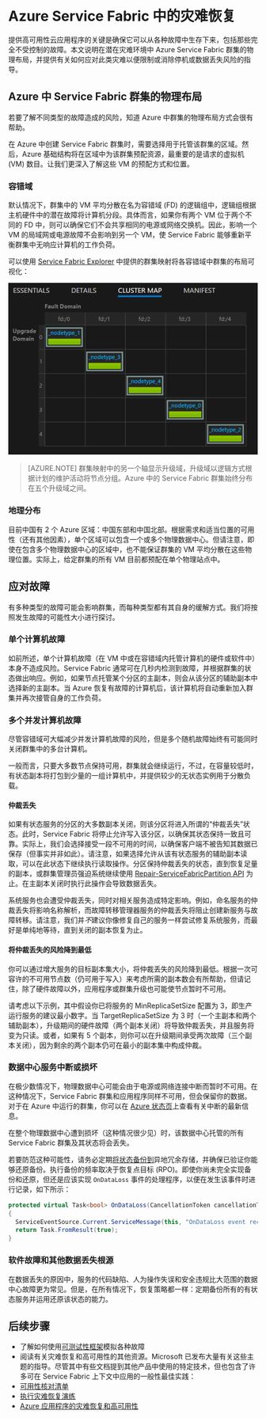 <properties
   pageTitle="Azure Service Fabric 灾难恢复 | Azure"
   description="Azure Service Fabric 提供所需的功能用于应对各种灾难。本文介绍可能发生的灾难类型，以及如何应对这些灾难。"
   services="service-fabric"
   documentationCenter=".net"
   authors="seanmck"
   manager="timlt"
   editor=""/>

<tags
   ms.service="service-fabric"
   ms.date="05/25/2016"
   wacn.date="07/04/2016"/>

# Azure Service Fabric 中的灾难恢复

提供高可用性云应用程序的关键是确保它可以从各种故障中生存下来，包括那些完全不受控制的故障。本文说明在潜在灾难环境中 Azure Service Fabric 群集的物理布局，并提供有关如何应对此类灾难以便限制或消除停机或数据丢失风险的指导。

## Azure 中 Service Fabric 群集的物理布局

若要了解不同类型的故障造成的风险，知道 Azure 中群集的物理布局方式会很有帮助。

在 Azure 中创建 Service Fabric 群集时，需要选择用于托管该群集的区域。然后，Azure 基础结构将在区域中为该群集预配资源，最重要的是请求的虚拟机 (VM) 数目。让我们更深入了解这些 VM 的预配方式和位置。

### 容错域

默认情况下，群集中的 VM 平均分散在名为容错域 (FD) 的逻辑组中，逻辑组根据主机硬件中的潜在故障将计算机分段。具体而言，如果你有两个 VM 位于两个不同的 FD 中，则可以确保它们不会共享相同的电源或网络交换机。因此，影响一个 VM 的局域网或电源故障不会影响到另一个 VM，使 Service Fabric 能够重新平衡群集中无响应计算机的工作负荷。

可以使用 [Service Fabric Explorer](/documentation/articles/service-fabric-visualizing-your-cluster) 中提供的群集映射将各容错域中群集的布局可视化：

![Service Fabric Explorer 中分散在容错域之间的节点][sfx-cluster-map]

>[AZURE.NOTE] 群集映射中的另一个轴显示升级域，升级域以逻辑方式根据计划的维护活动将节点分组。Azure 中的 Service Fabric 群集始终分布在五个升级域之间。

### 地理分布

目前中国有 2 个 Azure 区域：中国东部和中国北部。根据需求和适当位置的可用性（还有其他因素），单个区域可以包含一个或多个物理数据中心。但请注意，即使在包含多个物理数据中心的区域中，也不能保证群集的 VM 平均分散在这些物理位置。实际上，给定群集的所有 VM 目前都预配在单个物理站点中。

## 应对故障

有多种类型的故障可能会影响群集，而每种类型都有其自身的缓解方式。我们将按照发生故障的可能性大小进行探讨。

### 单个计算机故障

如前所述，单个计算机故障（在 VM 中或在容错域内托管计算机的硬件或软件中）本身不造成风险。Service Fabric 通常可在几秒内检测到故障，并根据群集的状态做出响应。例如，如果节点托管某个分区的主副本，则会从该分区的辅助副本中选择新的主副本。当 Azure 恢复有故障的计算机后，该计算机将自动重新加入群集并再次接管自身的工作负荷。

### 多个并发计算机故障

尽管容错域可大幅减少并发计算机故障的风险，但是多个随机故障始终有可能同时关闭群集中的多台计算机。

一般而言，只要大多数节点保持可用，群集就会继续运行，不过，在容量较低时，有状态副本将打包到少量的一组计算机中，并提供较少的无状态实例用于分散负载。

#### 仲裁丢失

如果有状态服务的分区的大多数副本关闭，则该分区将进入所谓的“仲裁丢失”状态。此时，Service Fabric 将停止允许写入该分区，以确保其状态保持一致且可靠。实际上，我们会选择接受一段不可用的时间，以确保客户端不被告知其数据已保存（但事实并非如此）。请注意，如果选择允许从该有状态服务的辅助副本读取，可以在此状态下继续执行读取操作。分区保持仲裁丢失的状态，直到恢复足量的副本，或群集管理员强迫系统继续使用 [Repair-ServiceFabricPartition API][repair-partition-ps] 为止。在主副本关闭时执行此操作会导致数据丢失。

系统服务也会遭受仲裁丢失，同时对相关服务造成特定影响。例如，命名服务的仲裁丢失将影响名称解析，而故障转移管理器服务的仲裁丢失将阻止创建新服务与故障转移。请注意，我们并*不*建议你像修复自己的服务一样尝试修复系统服务，而最好是单纯地等待，直到关闭的副本恢复为止。

#### 将仲裁丢失的风险降到最低

你可以通过增大服务的目标副本集大小，将仲裁丢失的风险降到最低。根据一次可容许的不可用节点数（仍可用于写入）来考虑所需的副本数会有所帮助，但请记住，除了硬件故障以外，应用程序或群集升级也可能使节点暂时不可用。

请考虑以下示例，其中假设你已将服务的 MinReplicaSetSize 配置为 3，即生产运行服务的建议最小数字。当 TargetReplicaSetSize 为 3 时（一个主副本和两个辅助副本），升级期间的硬件故障（两个副本关闭）将导致仲裁丢失，并且服务将变为只读。或者，如果有 5 个副本，则你可以在升级期间承受两次故障（三个副本关闭），因为剩余的两个副本仍可在最小的副本集中构成仲裁。

### 数据中心服务中断或损坏

在极少数情况下，物理数据中心可能会由于电源或网络连接中断而暂时不可用。在这种情况下，Service Fabric 群集和应用程序同样不可用，但会保留你的数据。对于在 Azure 中运行的群集，你可以在 [Azure 状态页][azure-status-dashboard]上查看有关中断的最新信息。

在整个物理数据中心遭到损坏（这种情况很少见）时，该数据中心托管的所有 Service Fabric 群集及其状态将会丢失。

若要防范这种可能性，请务必定期[将状态备份到](/documentation/articles/service-fabric-reliable-services-backup-restore)异地冗余存储，并确保已验证你能够还原备份。执行备份的频率取决于恢复点目标 (RPO)。即使你尚未完全实现备份和还原，但还是应该实现 `OnDataLoss` 事件的处理程序，以便在发生该事件时进行记录，如下所示：

```c#
protected virtual Task<bool> OnDataLoss(CancellationToken cancellationToken)
{
  ServiceEventSource.Current.ServiceMessage(this, "OnDataLoss event received.");
  return Task.FromResult(true);
}
```


### 软件故障和其他数据丢失根源

在数据丢失的原因中，服务的代码缺陷、人为操作失误和安全违规比大范围的数据中心故障更为常见。但是，在所有情况下，恢复策略都一样：定期备份所有的有状态服务并运用还原该状态的能力。

## 后续步骤

- 了解如何使用[可测试性框架](/documentation/articles/service-fabric-testability-overview)模拟各种故障
- 阅读有关灾难恢复和高可用性的其他资源。Microsoft 已发布大量有关这些主题的指导。尽管其中有些文档提到其他产品中使用的特定技术，但也包含了许多可在 Service Fabric 上下文中应用的一般性最佳实践：
 - [可用性核对清单](/documentation/articles/best-practices-availability-checklist)
 - [执行灾难恢复演练](/documentation/articles/sql-database-disaster-recovery-drills)
 - [Azure 应用程序的灾难恢复和高可用性][dr-ha-guide]


<!-- External links -->

[repair-partition-ps]: https://msdn.microsoft.com/zh-cn/library/mt163522.aspx
[azure-status-dashboard]: /support/service-dashboard/

[dr-ha-guide]: https://msdn.microsoft.com/zh-cn/library/azure/dn251004.aspx


<!-- Images -->

[sfx-cluster-map]: ./media/service-fabric-disaster-recovery/sfx-clustermap.png

<!---HONumber=Mooncake_0627_2016-->